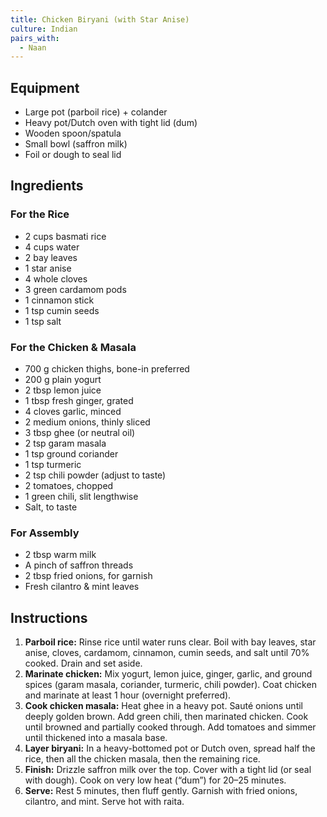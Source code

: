 ```yaml
---
title: Chicken Biryani (with Star Anise)
culture: Indian
pairs_with:
  - Naan
---
```


## Equipment
- Large pot (parboil rice) + colander
- Heavy pot/Dutch oven with tight lid (dum)
- Wooden spoon/spatula
- Small bowl (saffron milk)
- Foil or dough to seal lid

## Ingredients
### For the Rice
- 2 cups basmati rice
- 4 cups water
- 2 bay leaves
- 1 star anise
- 4 whole cloves
- 3 green cardamom pods
- 1 cinnamon stick
- 1 tsp cumin seeds
- 1 tsp salt

### For the Chicken & Masala
- 700 g chicken thighs, bone-in preferred
- 200 g plain yogurt
- 2 tbsp lemon juice
- 1 tbsp fresh ginger, grated
- 4 cloves garlic, minced
- 2 medium onions, thinly sliced
- 3 tbsp ghee (or neutral oil)
- 2 tsp garam masala
- 1 tsp ground coriander
- 1 tsp turmeric
- 2 tsp chili powder (adjust to taste)
- 2 tomatoes, chopped
- 1 green chili, slit lengthwise
- Salt, to taste

### For Assembly
- 2 tbsp warm milk
- A pinch of saffron threads
- 2 tbsp fried onions, for garnish
- Fresh cilantro & mint leaves

## Instructions
1. **Parboil rice:** Rinse rice until water runs clear. Boil with bay leaves, star anise, cloves, cardamom, cinnamon, cumin seeds, and salt until 70% cooked. Drain and set aside.
2. **Marinate chicken:** Mix yogurt, lemon juice, ginger, garlic, and ground spices (garam masala, coriander, turmeric, chili powder). Coat chicken and marinate at least 1 hour (overnight preferred).
3. **Cook chicken masala:** Heat ghee in a heavy pot. Sauté onions until deeply golden brown. Add green chili, then marinated chicken. Cook until browned and partially cooked through. Add tomatoes and simmer until thickened into a masala base.
4. **Layer biryani:** In a heavy-bottomed pot or Dutch oven, spread half the rice, then all the chicken masala, then the remaining rice.
5. **Finish:** Drizzle saffron milk over the top. Cover with a tight lid (or seal with dough). Cook on very low heat (“dum”) for 20–25 minutes.
6. **Serve:** Rest 5 minutes, then fluff gently. Garnish with fried onions, cilantro, and mint. Serve hot with raita.
